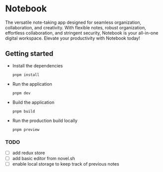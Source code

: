 # Notebook

The versatile note-taking app designed for seamless organization, collaboration, and creativity. With flexible notes, robust organization, effortless collaboration, and stringent security, Notebook is your all-in-one digital workspace. Elevate your productivity with Notebook today!

## Getting started

- Install the dependencies
  ```
  pnpm install
  ```
- Run the application
  ```
  pnpm dev
  ```
- Build the application
  ```
  pnpm build
  ```
- Run the production build locally
  ```
  pnpm preview
  ```

### TODO 
- [ ] add redux store
- [ ] add basic editor from novel.sh
- [ ] enable local storage to keep track of previous notes